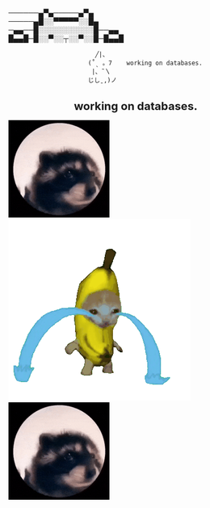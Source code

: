 ──────▄▀▄─────▄▀▄  
─────▄█░░▀▀▀▀▀░░█▄  
─▄▄──█░░░░░░░░░░░█──▄▄  
█▄▄█─█░░▀░░┬░░▀░░█─█▄▄█  

                            ╱|、  
                          (˚ˎ 。7    working on databases.
                           |、˜〵            
                          じしˍ,)ノ  
<h1 align="center" style="font-size: 22px"> working on databases.</h1>


![pedro GIF](https://github.com/arjunhm/arjunhm/blob/main/pedro.gif?raw=true)
![banana-crying-cat GIF](https://github.com/arjunhm/arjunhm/blob/main/banana-crying-cat.gif?raw=true)
![pedro GIF](https://github.com/arjunhm/arjunhm/blob/main/pedro.gif?raw=true)
